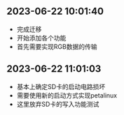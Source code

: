 ## 2023-06-22 10:01:40
* 完成迁移
* 开始添加各个功能
* 首先需要实现RGB数据的传输 

## 2023-06-22 11:01:03
* 基本上确定SD卡的启动电路损坏
* 需要使用新的启动方式实现petalinux
* 这里放弃SD卡的写入功能测试